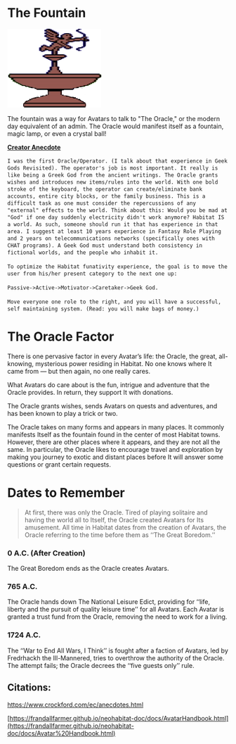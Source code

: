 # The Fountain

![](https://raw.githubusercontent.com/frandallfarmer/neohabitat-doc/master/docs/images/fount.png "The Oracle")

The fountain was a way for Avatars to talk to "The Oracle," or the modern day equivalent of an admin. The Oracle would manifest itself as a fountain, magic lamp, or even a crystal ball!

**[Creator Anecdote](https://www.crockford.com/ec/anecdotes.html)**
~~~~~
I was the first Oracle/Operator. (I talk about that experience in Geek Gods Revisited). The operator's job is most important. It really is like being a Greek God from the ancient writings. The Oracle grants wishes and introduces new items/rules into the world. With one bold stroke of the keyboard, the operator can create/eliminate bank accounts, entire city blocks, or the family business. This is a difficult task as one must consider the repercussions of any "external" effects to the world. Think about this: Would you be mad at "God" if one day suddenly electricity didn't work anymore? Habitat IS a world. As such, someone should run it that has experience in that area. I suggest at least 10 years experience in Fantasy Role Playing and 2 years on telecommunications networks (specifically ones with CHAT programs). A Geek God must understand both consistency in fictional worlds, and the people who inhabit it.

To optimize the Habitat funativity experience, the goal is to move the user from his/her present category to the next one up:

Passive->Active->Motivator->Caretaker->Geek God.

Move everyone one role to the right, and you will have a successful, self maintaining system. (Read: you will make bags of money.)
~~~~~

# The Oracle Factor
There is one pervasive factor in every Avatar’s life: the Oracle, the great, all-knowing, mysterious power residing in Habitat. No one knows where It came from — but then again, no one really cares.

What Avatars do care about is the fun, intrigue and adventure that the Oracle provides. In return, they support It with donations.

The Oracle grants wishes, sends Avatars on quests and adventures, and has been known to play a trick or two.

The Oracle takes on many forms and appears in many places. It commonly manifests Itself as the fountain found in the center of most Habitat towns. However, there are other places where it appears, and they are not all the same. In particular, the Oracle likes to encourage travel and exploration by making you journey to exotic and distant places before It will answer some questions or grant certain requests.


# Dates to Remember
>At first, there was only the Oracle. Tired of playing solitaire and having the world all to Itself, the Oracle created Avatars for Its amusement. All time in Habitat dates from the creation of Avatars, the Oracle referring to the time before them as ‘‘The Great Boredom.’’

###  0 A.C. (After Creation)
The Great Boredom ends as the Oracle creates Avatars.
###  765 A.C.
The Oracle hands down The National Leisure Edict, providing for ‘‘life, liberty and the pursuit of quality leisure time’’ for all Avatars. Each Avatar is granted a trust fund from the Oracle, removing the need to work for a living.

###  1724 A.C.
The ‘‘War to End All Wars, I Think’’ is fought after a faction of Avatars, led by Fredrhackh the Ill-Mannered, tries to overthrow the authority of the Oracle. The attempt fails; the Oracle decrees the ‘‘five guests only’’ rule.

## Citations:
https://www.crockford.com/ec/anecdotes.html

[https://frandallfarmer.github.io/neohabitat-doc/docs/AvatarHandbook.html](https://frandallfarmer.github.io/neohabitat-doc/docs/Avatar%20Handbook.html)
